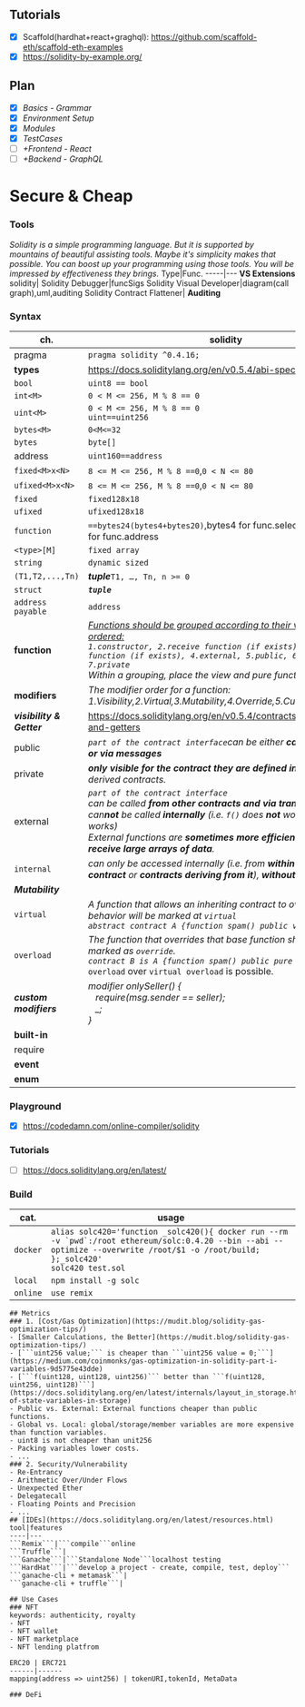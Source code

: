 ## Tutorials
* [x] Scaffold(hardhat+react+graghql): https://github.com/scaffold-eth/scaffold-eth-examples
* [x] https://solidity-by-example.org/

## Plan
* [x] *Basics - Grammar*
* [x] *Environment Setup*
* [x] *Modules*
* [x] *TestCases*
* [ ] *+Frontend - React*
* [ ] *+Backend - GraphQL*
# Secure & Cheap
### Tools
*Solidity is a simple programming language. But it is supported by mountains of beautiful assisting tools. Maybe it's simplicity makes that possible. You can boost up your programming using those tools. You will be impressed by effectiveness they brings.*
Type|Func.
-----|---
**VS Extensions**
solidity|
Solidity Debugger|funcSigs
Solidity Visual Developer|diagram(call graph),uml,auditing
Solidity Contract Flattener|
**Auditing**
### Syntax
ch.|solidity|javascript
---|--------|-----
pragma|```pragma solidity ^0.4.16;```
**types**|https://docs.soliditylang.org/en/v0.5.4/abi-spec.html#types
```bool```|```uint8 == bool```
```int<M>```|```0 < M <= 256, M % 8 == 0```
```uint<M>```|```0 < M <= 256, M % 8 == 0```<br>```uint==uint256```
```bytes<M>```|```0<M<=32```
```bytes```|```byte[]```
address|```uint160==address```
```fixed<M>x<N>```|```8 <= M <= 256, M % 8 ==0```,```0 < N <= 80```
```ufixed<M>x<N>```|```8 <= M <= 256, M % 8 ==0```,```0 < N <= 80```
```fixed```|```fixed128x18```
```ufixed```|```ufixed128x18```
```function```|```==bytes24(bytes4+bytes20)```,bytes4 for func.selector, bytes20 for func.address
```<type>[M]```|```fixed array```
```string```|```dynamic sized```
```(T1,T2,...,Tn)```|***tuple***```T1, …, Tn, n >= 0```
```struct```|***```tuple```***
```address payable```|```address```
**function**|*[Functions should be grouped according to their visibility and ordered:](https://docs.soliditylang.org/en/v0.8.12/style-guide.html?highlight=virtual#order-of-functions)<br>```1.constructor, 2.receive function (if exists), 3.fallback function (if exists), 4.external, 5.public, 6.internal, 7.private```<br>Within a grouping, place the view and pure functions last.*
**modifiers**|*The modifier order for a function: 1.Visibility,2.Virtual,3.Mutability,4.Override,5.Custom modifiers*
***visibility & Getter***|https://docs.soliditylang.org/en/v0.5.4/contracts.html#visibility-and-getters
public|*```part of the contract interface```can be either **called internally or via messages***
private|***only visible for the contract they are defined in** and not in derived contracts.*
external|*```part of the contract interface```<br>can be called **from other contracts and via transactions**.<br>can**not** be called **internally** (i.e. ```f()``` does **not** work, but ```this.f()``` works)<br>External functions are **sometimes more efficient when they receive large arrays of data**.*
```internal```|*can only be accessed internally (i.e. from **within the current contract** or **contracts deriving from it**), **without** using ```this```.*
***Mutability***|
```virtual```|*A function that allows an inheriting contract to override its behavior will be marked at ```virtual```<br>```abstract contract A {function spam() public virtual pure;```*
```overload```|*The function that overrides that base function should be marked as ```override```.<br>```contract B is A {function spam() public pure override {}}```*<br>```overload``` over ```virtual overload``` is possible.
***custom modifiers***|*modifier onlySeller() {<br>&nbsp;&nbsp;&nbsp;require(msg.sender == seller);<br>&nbsp;&nbsp;&nbsp;_;<br>}*
**built-in**|
require|
**event**|
**enum**|

### Playground
* [x] https://codedamn.com/online-compiler/solidity
### Tutorials
* [ ] https://docs.soliditylang.org/en/latest/
### Build
cat.|usage
---|----
```docker```|```alias solc420='function _solc420(){ docker run --rm -v `pwd`:/root ethereum/solc:0.4.20 --bin --abi --optimize --overwrite /root/$1 -o /root/build; };_solc420'```<br>```solc420 test.sol```
```local```|```npm install -g solc```
```online```|```use remix```
```
## Metrics
### 1. [Cost/Gas Optimization](https://mudit.blog/solidity-gas-optimization-tips/)
- [Smaller Calculations, the Better](https://mudit.blog/solidity-gas-optimization-tips/)
- [```uint256 value;``` is cheaper than ```uint256 value = 0;```](https://medium.com/coinmonks/gas-optimization-in-solidity-part-i-variables-9d5775e43dde)
- [```f(uint128, uint128, uint256)``` better than ```f(uint128, uint256, uint128)```](https://docs.soliditylang.org/en/latest/internals/layout_in_storage.html#layout-of-state-variables-in-storage)
- Public vs. External: External functions cheaper than public functions.
- Global vs. Local: global/storage/member variables are more expensive than function variables.
- uint8 is not cheaper than unit256
- Packing variables lower costs.
- ...
### 2. Security/Vulnerability
- Re-Entrancy
- Arithmetic Over/Under Flows
- Unexpected Ether
- Delegatecall
- Floating Points and Precision
- ...
## [IDEs](https://docs.soliditylang.org/en/latest/resources.html)
tool|features
----|---
```Remix```|```compile```online
```Truffle```|
```Ganache```|```Standalone Node```localhost testing
```HardHat```|```develop a project - create, compile, test, deploy```
```ganache-cli + metamask```|
```ganache-cli + truffle```|

## Use Cases
### NFT
keywords: authenticity, royalty
- NFT
- NFT wallet
- NFT marketplace
- NFT lending platfrom

ERC20 | ERC721
------|------
mapping(address => uint256) | tokenURI,tokenId, MetaData

### DeFi
